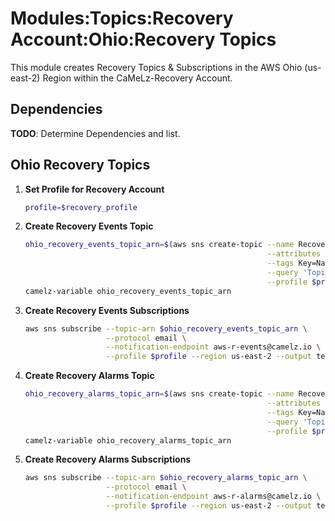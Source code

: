 # Modules:Topics:Recovery Account:Ohio:Recovery Topics

This module creates Recovery Topics & Subscriptions in the AWS Ohio (us-east-2) Region within the
CaMeLz-Recovery Account.

## Dependencies

**TODO**: Determine Dependencies and list.

## Ohio Recovery Topics

1. **Set Profile for Recovery Account**

    ```bash
    profile=$recovery_profile
    ```

1. **Create Recovery Events Topic**

    ```bash
    ohio_recovery_events_topic_arn=$(aws sns create-topic --name Recovery-Events \
                                                          --attributes "DisplayName=CMLR Events" \
                                                          --tags Key=Name,Value=Recovery-Events-Topic Key=Company,Value=CaMeLz Key=Environment,Value=Recovery \
                                                          --query 'TopicArn' \
                                                          --profile $profile --region us-east-2 --output text)
    camelz-variable ohio_recovery_events_topic_arn
    ```

1. **Create Recovery Events Subscriptions**

    ```bash
    aws sns subscribe --topic-arn $ohio_recovery_events_topic_arn \
                      --protocol email \
                      --notification-endpoint aws-r-events@camelz.io \
                      --profile $profile --region us-east-2 --output text
    ```

1. **Create Recovery Alarms Topic**

    ```bash
    ohio_recovery_alarms_topic_arn=$(aws sns create-topic --name Recovery-Alarms \
                                                          --attributes "DisplayName=CMLR Alarms" \
                                                          --tags Key=Name,Value=Recovery-Alarms-Topic Key=Company,Value=CaMeLz Key=Environment,Value=Recovery \
                                                          --query 'TopicArn' \
                                                          --profile $profile --region us-east-2 --output text)
    camelz-variable ohio_recovery_alarms_topic_arn
    ```

1. **Create Recovery Alarms Subscriptions**

    ```bash
    aws sns subscribe --topic-arn $ohio_recovery_alarms_topic_arn \
                      --protocol email \
                      --notification-endpoint aws-r-alarms@camelz.io \
                      --profile $profile --region us-east-2 --output text
    ```
